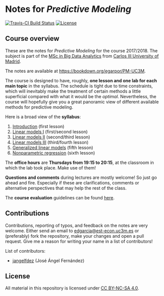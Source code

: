 <!-- README.md is generated from README.Rmd. Please edit that file -->
Notes for *Predictive Modeling*
===============================

[![Travis-CI Build Status](https://travis-ci.org/egarpor/PM-UC3M.svg?branch=master)](https://travis-ci.org/egarpor/PM-UC3M) [![License](https://img.shields.io/badge/license-CC_BY--NC--SA_4.0-blue.svg)](https://creativecommons.org/licenses/by-nc-sa/4.0/)

Course overview
---------------

These are the notes for *Predictive Modeling* for the course 2017/2018. The subject is part of the [MSc in Big Data Analytics](https://www.uc3m.es/ss/Satellite/Postgrado/en/Detalle/Estudio_C/1371210340413/1371219633369/Master_in_Big_Data_Analytics) from [Carlos III University of Madrid](http://www.uc3m.es/).

The notes are available at <https://bookdown.org/egarpor/PM-UC3M>.

The course is designed to have, roughly, **one lesson and one lab for each main topic** in the syllabus. The schedule is tight due to time constraints, which will inevitably make the treatment of certain methods a little superficial compared with what it would be the *optimal*. Nevertheless, the course will hopefully give you a great panoramic view of different available methods for predictive modeling.

Here is a broad view of the **syllabus**:

1.  [Introduction](https://bookdown.org/egarpor/PM-UC3M/intro.html) (first lesson)
2.  [Linear models I](https://bookdown.org/egarpor/PM-UC3M/lm-i.html) (first/second lesson)
3.  [Linear models II](https://bookdown.org/egarpor/PM-UC3M/lm-ii.html) (second/third lesson)
4.  [Linear models III](https://bookdown.org/egarpor/PM-UC3M/lm-iii.html) (third/fourth lesson)
5.  [Generalized linear models](https://bookdown.org/egarpor/PM-UC3M/glm.html) (fifth lesson)
6.  [Nonparametric regression](https://bookdown.org/egarpor/PM-UC3M/npreg.html) (sixth lesson)

<!-- 7.  [Generalized additive models](https://bookdown.org/egarpor/PM-UC3M/gam.html) (seventh lesson -- skipped) -->
The **office hours** are **Thursdays from 19:15 to 20:15**, at the classroom in which the lab took place. Make use of them!

**Questions and comments** during lectures are mostly welcome! So just go ahead and fire. Especially if these are clarifications, comments or alternative perspectives that may help the rest of the class.

The **course evaluation** guidelines can be found [here](https://bookdown.org/egarpor/PM-UC3M/app-evaluation.html).

Contributions
-------------

Contributions, reporting of typos, and feedback on the notes are very welcome. Either send an email to <edgarcia@est-econ.uc3m.es> or (preferably) fork the repository, make your changes and open a pull request. Give me a reason for writing your name in a list of contributors!

List of contributors:

-   [jangelfdez](https://github.com/jangelfdez) (José Ángel Fernández)

License
-------

All material in this repository is licensed under [CC BY-NC-SA 4.0](https://creativecommons.org/licenses/by-nc-sa/4.0/).

